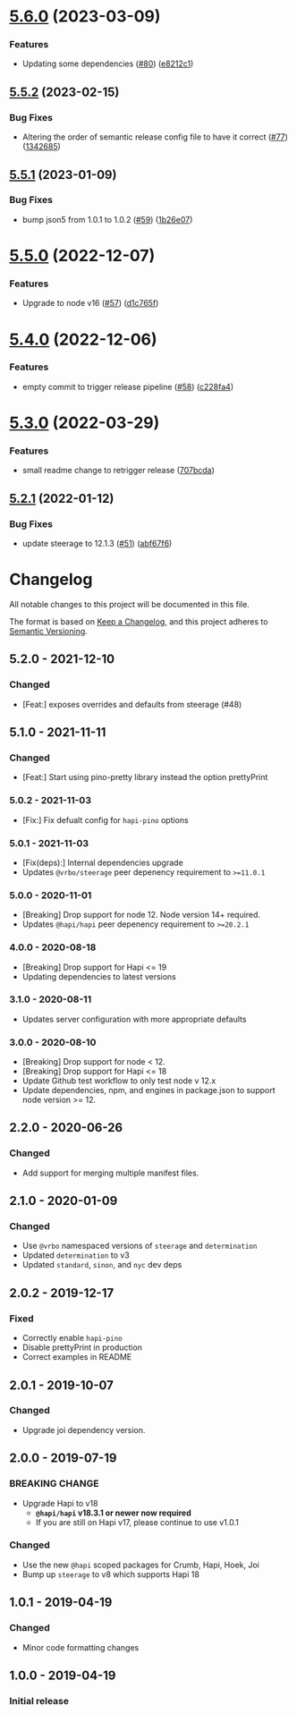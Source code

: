 # [5.6.0](https://github.com/expediagroup/catalyst-server/compare/v5.5.2...v5.6.0) (2023-03-09)


### Features

* Updating some dependencies ([#80](https://github.com/expediagroup/catalyst-server/issues/80)) ([e8212c1](https://github.com/expediagroup/catalyst-server/commit/e8212c18ce07d815173b1283cdb36f90af97ac89))

## [5.5.2](https://github.com/expediagroup/catalyst-server/compare/v5.5.1...v5.5.2) (2023-02-15)


### Bug Fixes

* Altering the order of semantic release config file to have it correct ([#77](https://github.com/expediagroup/catalyst-server/issues/77)) ([1342685](https://github.com/expediagroup/catalyst-server/commit/1342685b0311257a88573eae277977b3e4582a68))

## [5.5.1](https://github.com/expediagroup/catalyst-server/compare/v5.5.0...v5.5.1) (2023-01-09)


### Bug Fixes

* bump json5 from 1.0.1 to 1.0.2 ([#59](https://github.com/expediagroup/catalyst-server/issues/59)) ([1b26e07](https://github.com/expediagroup/catalyst-server/commit/1b26e07c872045c39e9b0a26b286ee06035d3528))

# [5.5.0](https://github.com/expediagroup/catalyst-server/compare/v5.4.0...v5.5.0) (2022-12-07)


### Features

* Upgrade to node v16 ([#57](https://github.com/expediagroup/catalyst-server/issues/57)) ([d1c765f](https://github.com/expediagroup/catalyst-server/commit/d1c765f103087e3ec0624b8125e401dda29952c7))

# [5.4.0](https://github.com/expediagroup/catalyst-server/compare/v5.3.0...v5.4.0) (2022-12-06)


### Features

* empty commit to trigger release pipeline ([#58](https://github.com/expediagroup/catalyst-server/issues/58)) ([c228fa4](https://github.com/expediagroup/catalyst-server/commit/c228fa46c719322568e7d2047ad4fdb341604aa7))

# [5.3.0](https://github.com/expediagroup/catalyst-server/compare/v5.2.1...v5.3.0) (2022-03-29)

### Features

* small readme change to retrigger release ([707bcda](https://github.com/expediagroup/catalyst-server/commit/707bcda1eab529ea11523324ce303784d9b7d8e5))

## [5.2.1](https://github.com/expediagroup/catalyst-server/compare/v5.2.0...v5.2.1) (2022-01-12)


### Bug Fixes

* update steerage to 12.1.3 ([#51](https://github.com/expediagroup/catalyst-server/issues/51)) ([abf67f6](https://github.com/expediagroup/catalyst-server/commit/abf67f6ce7d1ab05f90cdc47b2b0b7f29fbc5a3c))

# Changelog

All notable changes to this project will be documented in this file.

The format is based on [Keep a Changelog](https://keepachangelog.com/en/1.0.0/),
and this project adheres to [Semantic Versioning](https://semver.org/spec/v2.0.0.html).

## 5.2.0 - 2021-12-10
### Changed
- [Feat:] exposes overrides and defaults from steerage (#48)

## 5.1.0 - 2021-11-11
### Changed
- [Feat:] Start using pino-pretty library instead the option prettyPrint 

### 5.0.2 - 2021-11-03

- [Fix:] Fix defualt config for `hapi-pino` options

### 5.0.1 - 2021-11-03

- [Fix(deps):] Internal dependencies upgrade
- Updates `@vrbo/steerage` peer depenency requirement to `>=11.0.1`

### 5.0.0 - 2020-11-01

- [Breaking] Drop support for node 12. Node version 14+ required.
- Updates `@hapi/hapi` peer depenency requirement to `>=20.2.1`

### 4.0.0 - 2020-08-18

- [Breaking] Drop support for Hapi <= 19
- Updating dependencies to latest versions

### 3.1.0 - 2020-08-11

- Updates server configuration with more appropriate defaults

### 3.0.0 - 2020-08-10

- [Breaking] Drop support for node < 12.
- [Breaking] Drop support for Hapi <= 18
- Update Github test workflow to only test node v 12.x
- Update dependencies, npm, and engines in package.json to support node version >= 12.

## 2.2.0 - 2020-06-26

### Changed

- Add support for merging multiple manifest files.

## 2.1.0 - 2020-01-09

### Changed

- Use `@vrbo` namespaced versions of `steerage` and `determination`
- Updated `determination` to v3
- Updated `standard`, `sinon`, and `nyc` dev deps

## 2.0.2 - 2019-12-17

### Fixed

- Correctly enable `hapi-pino`
- Disable prettyPrint in production
- Correct examples in README

## 2.0.1 - 2019-10-07

### Changed

- Upgrade joi dependency version.

## 2.0.0 - 2019-07-19

### BREAKING CHANGE

- Upgrade Hapi to v18
  - **`@hapi/hapi` v18.3.1 or newer now required**
  - If you are still on Hapi v17, please continue to use v1.0.1

### Changed

- Use the new `@hapi` scoped packages for Crumb, Hapi, Hoek, Joi
- Bump up `steerage` to v8 which supports Hapi 18

## 1.0.1 - 2019-04-19

### Changed

- Minor code formatting changes

## 1.0.0 - 2019-04-19

### Initial release
